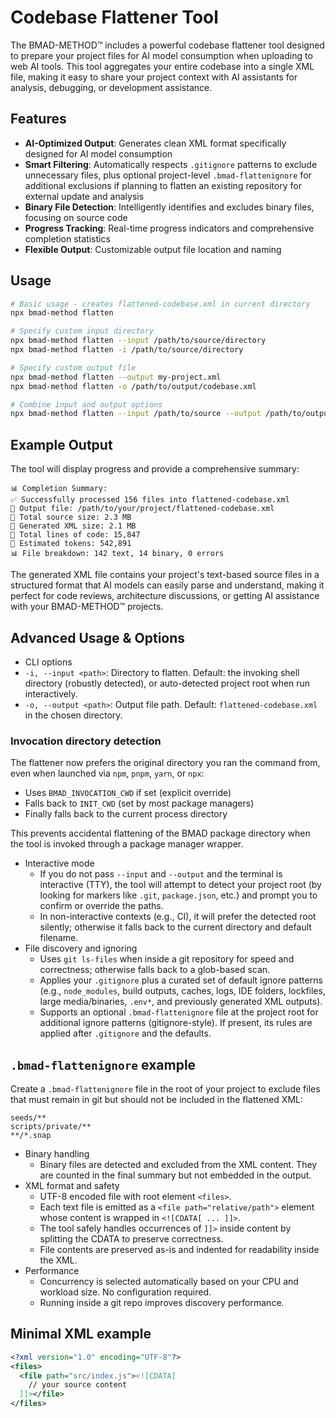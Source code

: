 # Codebase Flattener Tool

The BMAD-METHOD™ includes a powerful codebase flattener tool designed to prepare your project files for AI model consumption when uploading to web AI tools. This tool aggregates your entire codebase into a single XML file, making it easy to share your project context with AI assistants for analysis, debugging, or development assistance.

## Features

- **AI-Optimized Output**: Generates clean XML format specifically designed for AI model consumption
- **Smart Filtering**: Automatically respects `.gitignore` patterns to exclude unnecessary files, plus optional project-level `.bmad-flattenignore` for additional exclusions if planning to flatten an existing repository for external update and analysis
- **Binary File Detection**: Intelligently identifies and excludes binary files, focusing on source code
- **Progress Tracking**: Real-time progress indicators and comprehensive completion statistics
- **Flexible Output**: Customizable output file location and naming

## Usage

```bash
# Basic usage - creates flattened-codebase.xml in current directory
npx bmad-method flatten

# Specify custom input directory
npx bmad-method flatten --input /path/to/source/directory
npx bmad-method flatten -i /path/to/source/directory

# Specify custom output file
npx bmad-method flatten --output my-project.xml
npx bmad-method flatten -o /path/to/output/codebase.xml

# Combine input and output options
npx bmad-method flatten --input /path/to/source --output /path/to/output/codebase.xml
```

## Example Output

The tool will display progress and provide a comprehensive summary:

```text
📊 Completion Summary:
✅ Successfully processed 156 files into flattened-codebase.xml
📁 Output file: /path/to/your/project/flattened-codebase.xml
📏 Total source size: 2.3 MB
📄 Generated XML size: 2.1 MB
📝 Total lines of code: 15,847
🔢 Estimated tokens: 542,891
📊 File breakdown: 142 text, 14 binary, 0 errors
```

The generated XML file contains your project's text-based source files in a structured format that AI models can easily parse and understand, making it perfect for code reviews, architecture discussions, or getting AI assistance with your BMAD-METHOD™ projects.

## Advanced Usage & Options

- CLI options
- `-i, --input <path>`: Directory to flatten. Default: the invoking shell directory (robustly detected), or auto-detected project root when run interactively.
- `-o, --output <path>`: Output file path. Default: `flattened-codebase.xml` in the chosen directory.

### Invocation directory detection

The flattener now prefers the original directory you ran the command from, even when launched via `npm`, `pnpm`, `yarn`, or `npx`:

- Uses `BMAD_INVOCATION_CWD` if set (explicit override)
- Falls back to `INIT_CWD` (set by most package managers)
- Finally falls back to the current process directory

This prevents accidental flattening of the BMAD package directory when the tool is invoked through a package manager wrapper.

- Interactive mode
  - If you do not pass `--input` and `--output` and the terminal is interactive (TTY), the tool will attempt to detect your project root (by looking for markers like `.git`, `package.json`, etc.) and prompt you to confirm or override the paths.
  - In non-interactive contexts (e.g., CI), it will prefer the detected root silently; otherwise it falls back to the current directory and default filename.
- File discovery and ignoring
  - Uses `git ls-files` when inside a git repository for speed and correctness; otherwise falls back to a glob-based scan.
  - Applies your `.gitignore` plus a curated set of default ignore patterns (e.g., `node_modules`, build outputs, caches, logs, IDE folders, lockfiles, large media/binaries, `.env*`, and previously generated XML outputs).
  - Supports an optional `.bmad-flattenignore` file at the project root for additional ignore patterns (gitignore-style). If present, its rules are applied after `.gitignore` and the defaults.

## `.bmad-flattenignore` example

Create a `.bmad-flattenignore` file in the root of your project to exclude files that must remain in git but should not be included in the flattened XML:

```text
seeds/**
scripts/private/**
**/*.snap
```

- Binary handling
  - Binary files are detected and excluded from the XML content. They are counted in the final summary but not embedded in the output.
- XML format and safety
  - UTF-8 encoded file with root element `<files>`.
  - Each text file is emitted as a `<file path="relative/path">` element whose content is wrapped in `<![CDATA[ ... ]]>`.
  - The tool safely handles occurrences of `]]>` inside content by splitting the CDATA to preserve correctness.
  - File contents are preserved as-is and indented for readability inside the XML.
- Performance
  - Concurrency is selected automatically based on your CPU and workload size. No configuration required.
  - Running inside a git repo improves discovery performance.

## Minimal XML example

```xml
<?xml version="1.0" encoding="UTF-8"?>
<files>
  <file path="src/index.js"><![CDATA[
    // your source content
  ]]></file>
</files>
```
